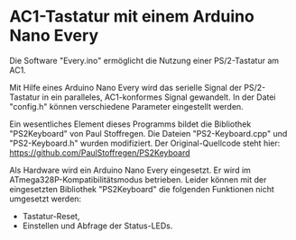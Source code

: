# AC1-Tastatur mit einem Arduino Nano Every
Die Software "Every.ino" ermöglicht die Nutzung einer PS/2-Tastatur am AC1.

Mit Hilfe eines Arduino Nano Every wird das serielle Signal der PS/2-Tastatur in ein paralleles, AC1-konformes Signal gewandelt.
In der Datei "config.h" können verschiedene Parameter eingestellt werden.

Ein wesentliches Element dieses Programms bildet die Bibliothek "PS2Keyboard" von Paul Stoffregen.
Die Dateien "PS2-Keyboard.cpp" und "PS2-Keyboard.h" wurden modifiziert.
Der Original-Quellcode steht hier: https://github.com/PaulStoffregen/PS2Keyboard

Als Hardware wird ein Arduino Nano Every eingesetzt. Er wird im ATmega328P-Kompatibilitätsmodus betrieben. 
Leider können mit der eingesetzten Bibliothek "PS2Keyboard" die folgenden Funktionen nicht umgesetzt werden:
- Tastatur-Reset,
- Einstellen und Abfrage der Status-LEDs.
